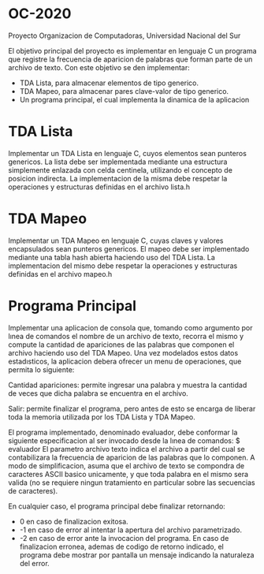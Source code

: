 # OC-2020
Proyecto Organizacion de Computadoras, Universidad Nacional del Sur

El objetivo principal del proyecto es implementar en lenguaje C un programa que registre la frecuencia de aparicion de palabras que forman parte de un archivo de texto.
Con este objetivo se den implementar:
 - TDA Lista, para almacenar elementos de tipo generico.
 - TDA Mapeo, para almacenar pares clave-valor de tipo generico.
 - Un programa principal, el cual implementa la dinamica de la aplicacion

# TDA Lista
Implementar un TDA Lista en lenguaje C, cuyos elementos sean punteros genericos. La lista debe ser implementada mediante una estructura simplemente enlazada con celda centinela, utilizando el concepto de posicion indirecta. La implementacion de la misma debe respetar la operaciones y estructuras definidas en el archivo lista.h

# TDA Mapeo
Implementar un TDA Mapeo en lenguaje C, cuyas claves y valores encapsulados sean punteros genericos. El mapeo debe ser implementado mediante una tabla hash abierta haciendo uso del TDA Lista. La implementacion del mismo debe respetar la operaciones y estructuras definidas en el archivo mapeo.h

# Programa Principal
Implementar una aplicacion de consola que, tomando como argumento por lınea de comandos el nombre de un archivo de texto, recorra el mismo y compute la cantidad de apariciones de las palabras que componen el archivo haciendo uso del TDA Mapeo. Una vez modelados estos datos estadısticos, la aplicacion debera ofrecer un menu de operaciones, que permita lo siguiente:

Cantidad apariciones: permite ingresar una palabra y muestra la cantidad de veces que dicha palabra se encuentra en el archivo.

Salir: permite finalizar el programa, pero antes de esto se encarga de liberar toda la memoria utilizada por los TDA Lista y TDA Mapeo.

El programa implementado, denominado evaluador, debe conformar la siguiente especificacion al ser invocado desde la lınea de comandos:
$ evaluador <archivo texto>
El parametro archivo texto indica el archivo a partir del cual se contabilizara la frecuencia de aparicion de las palabras que lo componen. A modo de simplificacion, asuma que el archivo de texto se compondra de caracteres ASCII basico unicamente, y que toda palabra en el mismo sera valida (no se requiere ningun tratamiento en particular sobre las secuencias de caracteres).
 
En cualquier caso, el programa principal debe finalizar retornando: 
- 0 en caso de finalizacion exitosa.
- -1 en caso de error al intentar la apertura del archivo parametrizado.
- -2 en caso de error ante la invocacion del programa.
En caso de finalizacion erronea, ademas de codigo de retorno indicado, el programa debe mostrar por pantalla un mensaje indicando la naturaleza del error.
